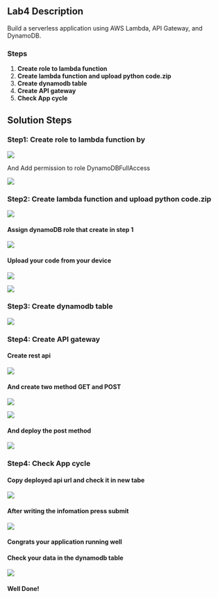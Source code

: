 ## Lab4 Description 

 Build a serverless application using AWS Lambda, API Gateway, and DynamoDB.

### Steps 
1. **Create role to lambda function**
2. **Create lambda function and upload python code.zip**
3. **Create dynamodb table**
4. **Create API gateway**
5. **Check App cycle**


## Solution Steps

### Step1: Create role to lambda function by


  ![](https://github.com/AliKhamed/ivolve_labs/blob/main/aws/lab5/screenshots/role.png)

  And Add permission to role DynamoDBFullAccess 

  ![](https://github.com/AliKhamed/ivolve_labs/blob/main/aws/lab5/screenshots/role2.png)
 

### Step2: Create lambda function and upload python code.zip

 
  ![](https://github.com/AliKhamed/ivolve_labs/blob/main/aws/lab5/screenshots/func1.png)
  
  #### Assign dynamoDB role that create in step 1
  
  ![](https://github.com/AliKhamed/ivolve_labs/blob/main/aws/lab5/screenshots/func2.png)
  
  #### Upload your code from your device
  
  ![](https://github.com/AliKhamed/ivolve_labs/blob/main/aws/lab5/screenshots/func3.png)

  ![](https://github.com/AliKhamed/ivolve_labs/blob/main/aws/lab5/screenshots/func4.png)

### Step3: Create dynamodb table


  ![](https://github.com/AliKhamed/ivolve_labs/blob/main/aws/lab5/screenshots/db1.png)
  
  
### Step4: Create API gateway

#### Create rest api 
  ![](https://github.com/AliKhamed/ivolve_labs/blob/main/aws/lab5/screenshots/rest.png)
#### And create two method GET and POST
  ![](https://github.com/AliKhamed/ivolve_labs/blob/main/aws/lab5/screenshots/api1.png)

  ![](https://github.com/AliKhamed/ivolve_labs/blob/main/aws/lab5/screenshots/api2.png)

 #### And deploy the post method 

  ![](https://github.com/AliKhamed/ivolve_labs/blob/main/aws/lab5/screenshots/apideploy.png)

  
### Step4: Check App cycle

 #### Copy deployed api url and check it in new tabe
  
  ![](https://github.com/AliKhamed/ivolve_labs/blob/main/aws/lab5/screenshots/test1.png)
  
  #### After writing the infomation press submit
  
  ![](https://github.com/AliKhamed/ivolve_labs/blob/main/aws/lab5/screenshots/test2.png)
  
 #### Congrats your application running well

 #### Check your data in the dynamodb table 
  
  ![](https://github.com/AliKhamed/ivolve_labs/blob/main/aws/lab5/screenshots/itemdb.png)

  #### Well Done!
  

